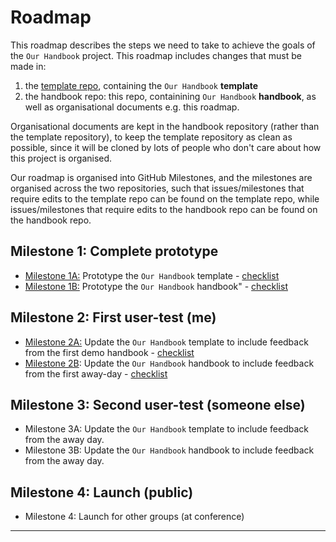 # Roadmap

This roadmap describes the steps we need to take to achieve the goals of the `Our Handbook` project. This roadmap includes changes that must be made in:
1. the [template repo], containing the `Our Handbook` **template**
2. the handbook repo: this repo, containining `Our Handbook` **handbook**, as well as organisational documents e.g. this roadmap.

Organisational documents are kept in the handbook repository (rather than the template repository), to keep the template repository as clean as possible, since it will be cloned by lots of people who don't care about how this project is organised.

Our roadmap is organised into GitHub Milestones, and the milestones are organised across the two repositories, such that issues/milestones that require edits to the template repo can be found on the template repo, while issues/milestones that require edits to the handbook repo can be found on the handbook repo.

## Milestone 1: Complete prototype
- [Milestone 1A:](https://github.com/NatalieThurlby/our-handbook-template/milestone/1) Prototype the `Our Handbook` template - [checklist](https://github.com/NatalieThurlby/our-handbook-template/issues/1) 
- [Milestone 1B:](https://github.com/NatalieThurlby/our-handbook-handbook/milestone/1) Prototype the `Our Handbook` handbook" - [checklist](https://github.com/NatalieThurlby/our-handbook-handbook/issues/2)

## Milestone 2: First user-test (me)
- [Milestone 2A:](https://github.com/NatalieThurlby/our-handbook-template/milestone/2) Update the `Our Handbook` template to include feedback from the first demo handbook - [checklist](https://github.com/NatalieThurlby/our-handbook-template/issues/2)
- [Milestone 2B](https://github.com/NatalieThurlby/our-handbook-handbook/milestone/2): Update the `Our Handbook` handbook to include feedback from the first away-day - [checklist](https://github.com/NatalieThurlby/our-handbook-handbook/issues/3)

## Milestone 3: Second user-test (someone else)
- Milestone 3A: Update the `Our Handbook` template to include feedback from the away day.
- Milestone 3B: Update the `Our Handbook` handbook to include feedback from the away day.

## Milestone 4: Launch (public)
- Milestone 4: Launch for other groups (at conference)

---
[template repo]: https://github.com/NatalieThurlby/our-handbook-template/
